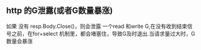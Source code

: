

## http 的G泄露(或者G数量暴涨)

如果 没有 resp.Body.Close()，则会泄露 一个read 和write G,在没有收到结束信号之前，在for+select 机制里，都会堵塞住，导致G及时退出.当请求量过大时，G数量会暴涨
